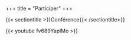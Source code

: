 +++
title = "Participer"
+++

{{< sectiontitle >}}Conférence{{< /sectiontitle>}}

{{< youtube fv689YaplMo >}}